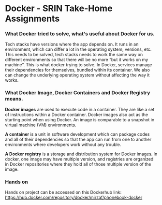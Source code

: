 # Docker - SRIN Take-Home Assignments

### **What Docker tried to solve, what's useful about Docker for us.**

Tech stacks have versions where the app depends on. It runs in an environment, which can differ a lot in the operating system, versions, etc. This needs to be solved, tech stacks needs to work the same way on different environments so that there will be no more “but it works on my machine”. This is what docker trying to solve. In Docker, services manage their dependencies for themselves, bundled within its container. We also can change the underlying operating system without affecting the way it works.

### What Docker Image, Docker Containers and Docker Registry means.

**Docker images** are used to execute code in a container. They are like a set of instructions within a Docker container. Docker images also act as the starting point when using Docker. An image is comparable to a snapshot in virtual machine (VM) environments.

**A container** is a unit in software development which can package codes and all of their dependencies so that the app can run from one to another environments where developers work without any trouble. 

**A Docker registry** is a storage and distribution system for Docker images. In docker, one image may have multiple version, and registries are organized in Docker repositories where they hold all of those multiple version of the image.

### Hands on
Hands on project can be accessed on this Dockerhub link: https://hub.docker.com/repository/docker/mirzaf/phonebook-docker
